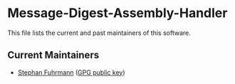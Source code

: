 # Message-Digest-Assembly-Handler

This file lists the current and past maintainers of this
software.

## Current Maintainers

* [Stephan Fuhrmann](https://github.com/sfuhrm) ([GPG public key](https://github.com/sfuhrm.gpg))
